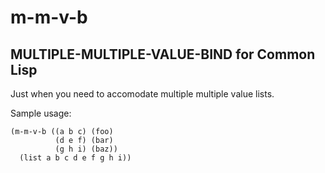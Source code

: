 # m-m-v-b
## MULTIPLE-MULTIPLE-VALUE-BIND for Common Lisp

Just when you need to accomodate multiple multiple value lists.

Sample usage:

```common-lisp
(m-m-v-b ((a b c) (foo)
          (d e f) (bar)
          (g h i) (baz))
  (list a b c d e f g h i))
```
